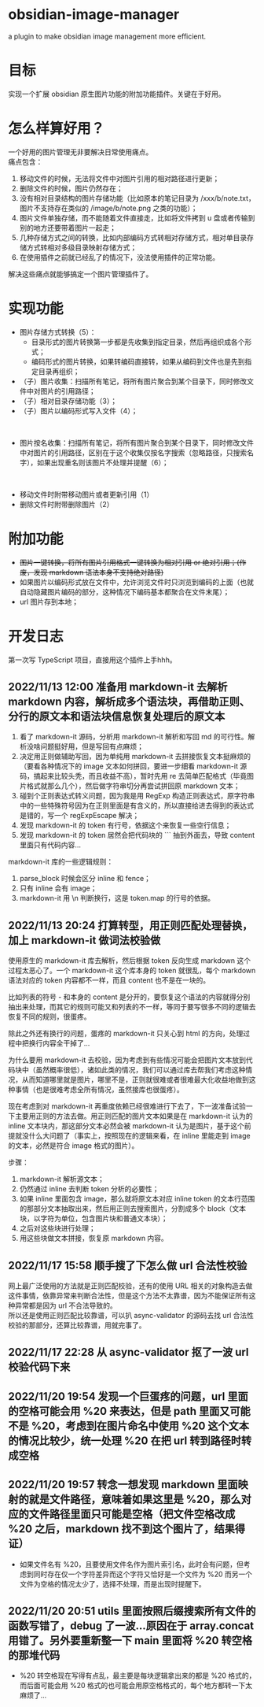 # obsidian-image-manager
a plugin to make obsidian image management more efficient.
# 目标
实现一个扩展 obsidian 原生图片功能的附加功能插件。关键在于好用。
# 怎么样算好用？
一个好用的图片管理无非要解决日常使用痛点。  
痛点包含：  
1. 移动文件的时候，无法将文件中对图片引用的相对路径进行更新；  
2. 删除文件的时候，图片仍然存在；  
3. 没有相对目录结构的图片存储功能（比如原本的笔记目录为 /xxx/b/note.txt，图片不支持存在类似的 /image/b/note.png 之类的功能）；  
4. 图片文件单独存储，而不能随着文件直接走，比如将文件拷到 u 盘或者传输到别的地方还要带着图片一起走；  
5. 几种存储方式之间的转换，比如内部编码方式转相对存储方式，相对单目录存储方式转相对多级目录映射存储方式；  
6. 在使用插件之前就已经乱了的情况下，没法使用插件的正常功能。

解决这些痛点就能够搞定一个图片管理插件了。

# 实现功能
- 图片存储方式转换（5）：
  - 目录形式的图片转换第一步都是先收集到指定目录，然后再组织成各个形式；
  - 编码形式的图片转换，如果转编码直接转，如果从编码到文件也是先到指定目录再组织；
- （子）图片收集：扫描所有笔记，将所有图片聚合到某个目录下，同时修改文件中对图片的引用路径；
- （子）相对目录存储功能（3）；
- （子）图片以编码形式写入文件（4）；  
<br>

- 图片按名收集：扫描所有笔记，将所有图片聚合到某个目录下，同时修改文件中对图片的引用路径，区别在于这个收集仅按名字搜索（忽略路径，只搜索名字），如果出现重名则该图片不处理并提醒（6）；  
<br>

- 移动文件时附带移动图片或者更新引用（1）  
- 删除文件时附带删除图片（2）  

# 附加功能
- ~~图片一键转换，将所有图片引用格式一键转换为相对引用 or 绝对引用；(作废，发现 markdown 语法本身不支持绝对路径)~~
- 如果图片以编码形式放在文件中，允许浏览文件时只浏览到编码的上面（也就自动隐藏图片编码的部分，这种情况下编码基本都聚合在文件末尾）；  
- url 图片存到本地；  
 






# 开发日志

第一次写 TypeScript 项目，直接用这个插件上手hhh。

## 2022/11/13 12:00 准备用 markdown-it 去解析 markdown 内容，解析成多个语法块，再借助正则、分行的原文本和语法块信息恢复处理后的原文本

1. 看了 markdown-it 源码，分析用 markdown-it 解析和写回 md 的可行性。解析没啥问题挺好用，但是写回有点麻烦；
2. 决定用正则做辅助写回，因为单纯用 markdown-it 去拼接恢复文本挺麻烦的（要看各种情况下的 image 文本如何拼回，要进一步细看 markdown-it 源码，搞起来比较头秃，而且收益不高），暂时先用 re 去简单匹配格式（毕竟图片格式就那么几个），然后做字符串切分再尝试拼回原 markdown 文本；
3. 碰到个正则表达式转义问题，因为我是用 RegExp 构造正则表达式，原字符串中的一些特殊符号因为在正则里面是有含义的，所以直接给进去得到的表达式是错的，写一个 regExpEscape 解决；
4. 发现 markdown-it 的 token 有行号，依据这个来恢复一些空行信息；
5. 发现 markdown-it 的 token 居然会把代码块的 ``` 抽到外面去，导致 content 里面只有代码内容...

markdown-it 库的一些逻辑规则：

1. parse_block 时候会区分 inline 和 fence；
2. 只有 inline 会有 image；
3. markdown-it 用 \n 判断换行，这是 token.map 的行号的依据。


## 2022/11/13 20:24 打算转型，用正则匹配处理替换，加上 markdown-it 做词法校验做

使用原生的 markdown-it 库去解析，然后根据 token 反向生成 markdown 这个过程太恶心了。一个 markdown-it 这个库本身的 token 就很乱，每个 markdown 语法对应的 token 内容都不一样，而且 content 也不是在一块的。

比如列表的符号 - 和本身的 content 是分开的，要恢复这个语法的内容就得分别抽出来处理，而其它的规则可能又和列表的不一样，等同于要写很多不同的逻辑去恢复不同的规则，很蛋疼。

除此之外还有换行的问题，蛋疼的 markdown-it 只关心到 html 的方向，处理过程中把换行内容全干掉了...

为什么要用 markdown-it 去校验，因为考虑到有些情况可能会把图片文本放到代码块中（虽然概率很低），诸如此类的情况，我们可以通过库去帮我们考虑这种情况，从而知道哪里就是图片，哪里不是，正则就很难或者很难最大化收益地做到这种事情（也是很难考虑全所有情况，虽然接库也很蛋疼）。

现在考虑到对 markdown-it 再重度依赖已经很难进行下去了，下一波准备试验一下主要用正则的方法去做。用正则匹配的图片文本如果是在 markdown-it 认为的 inline 文本块内，那这部分文本必然会被 markdown-it 认为是图片，基于这个前提就没什么大问题了（事实上，按照现在的逻辑来看，在 inline 里能走到 image 的文本，必然是符合 image 格式的图片）。

步骤：
1. markdown-it 解析源文本；
2. 仍然通过 inline 去判断 token 分析的必要性；
3. 如果 inline 里面包含 image，那么就将原文本对应 inline token 的文本行范围的那部分文本抽取出来，然后用正则去搜索图片，分割成多个 block（文本块，以字符为单位，包含图片块和普通文本块）；
4. 之后对这些块进行处理；
5. 用这些块做文本拼接，恢复原 markdown 内容。

## 2022/11/17 15:58 顺手搜了下怎么做 url 合法性校验
网上最广泛使用的方法就是正则匹配校验，还有的使用 URL 相关的对象构造去做这件事情，依靠异常来判断合法性，但是这个方法不太靠谱，因为不能保证所有这种异常都是因为 url 不合法导致的。  
所以还是使用正则匹配比较靠谱，可以扒 async-validator 的源码去找 url 合法性校验的那部分，还算比较靠谱，用就完事了。

## 2022/11/17 22:28 从 async-validator 抠了一波 url 校验代码下来

## 2022/11/20 19:54 发现一个巨蛋疼的问题，url 里面的空格可能会用 %20 来表达，但是 path 里面又可能不是 %20，考虑到在图片命名中使用 %20 这个文本的情况比较少，统一处理 %20 在把 url 转到路径时转成空格

## 2022/11/20 19:57 转念一想发现 markdown 里面映射的就是文件路径，意味着如果这里是 %20，那么对应的文件路径里面只可能是空格（把文件空格改成 %20 之后，markdown 找不到这个图片了，结果得证）
- 如果文件名有 %20，且要使用文件名作为图片索引名，此时会有问题，但考虑到同时存在仅一个字符差异而这个字符又恰好是一个文件为 %20 而另一个文件为空格的情况太少了，选择不处理，而是出现时提醒下。

## 2022/11/20 20:51 utils 里面按照后缀搜索所有文件的函数写错了，debug 了一波...原因在于 array.concat 用错了。另外要重新整一下 main 里面将 %20 转空格的那堆代码
- %20 转空格现在写得有点乱，最主要是每块逻辑拿出来的都是 %20 格式的，而后面可能会用 %20 格式的也可能会用原空格格式的，每个地方都转一下太麻烦了...